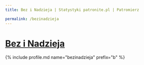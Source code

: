 ```yaml
---
title: Bez i Nadzieja | Statystyki patronite.pl | Patromierz

permalink: /bezinadzieja
---
```


# [Bez i Nadzieja](https://patronite.pl/bezinadzieja)

{% include profile.md name="bezinadzieja" prefix="b" %}
